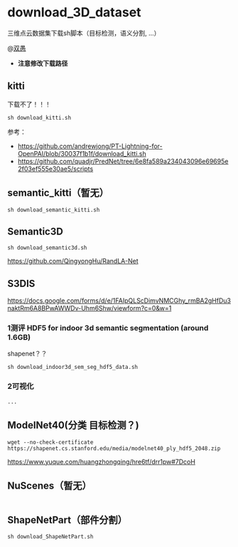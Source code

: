 <!--
 * @Author: your name
 * @Date: 2020-11-07 11:26:53
 * @LastEditTime: 2020-11-07 13:04:00
 * @LastEditors: Please set LastEditors
 * @Description: In User Settings Edit
 * @FilePath: /download_3D_dataset/README.md
-->
# download_3D_dataset
三维点云数据集下载sh脚本（目标检测，语义分割,   ...）

@[双愚](https://github.com/HuangCongQing)

* **注意修改下载路径**

## kitti

下载不了！！！


```
sh download_kitti.sh
```
参考：
* https://github.com/andrewjong/PT-Lightning-for-OpenPAI/blob/30037f1b1f/download_kitti.sh
* https://github.com/quadjr/PredNet/tree/6e8fa589a234043096e69695e2f03ef555e30ae5/scripts

## semantic_kitti（暂无）


```
sh download_semantic_kitti.sh
```



## Semantic3D
```
sh download_semantic3d.sh
```

https://github.com/QingyongHu/RandLA-Net



## S3DIS

https://docs.google.com/forms/d/e/1FAIpQLScDimvNMCGhy_rmBA2gHfDu3naktRm6A8BPwAWWDv-Uhm6Shw/viewform?c=0&w=1

###   1测评  HDF5 for indoor 3d semantic segmentation (around 1.6GB)

shapenet？？

```
sh download_indoor3d_sem_seg_hdf5_data.sh
```

### 2可视化

```
...
```


## ModelNet40(分类  目标检测？)

```
wget --no-check-certificate https://shapenet.cs.stanford.edu/media/modelnet40_ply_hdf5_2048.zip
```
https://www.yuque.com/huangzhongqing/hre6tf/drr1pw#7DcoH

## NuScenes（暂无）

```

```


## ShapeNetPart（部件分割）


```
sh download_ShapeNetPart.sh
```